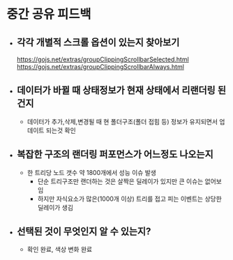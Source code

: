 # 중간 공유 피드백

- ## 각각 개별적 스크롤 옵션이 있는지 찾아보기
  https://gojs.net/extras/groupClippingScrollbarSelected.html
  https://gojs.net/extras/groupClippingScrollbarAlways.html
- ## 데이터가 바뀔 때 상태정보가 현재 상태에서 리랜더링 된건지

  - 데이터가 추가,삭제,변경될 때 현 폴더구조(폴더 접힘 등) 정보가 유지되면서 업데이트 되는것 확인

- ## 복잡한 구조의 랜더링 퍼포먼스가 어느정도 나오는지

  - 한 트리당 노드 갯수 약 1800개에서 성능 이슈 발생
    - 단순 트리구조만 랜더하는 것은 살짝은 딜레이가 있지만 큰 이슈는 없어보임
    - 하지만 자식요소가 많은(1000개 이상) 트리를 접고 피는 이벤트는 상당한 딜레이가 생김

- ## 선택된 것이 무엇인지 알 수 있는지?
  - 확인 완료, 색상 변화 완료
